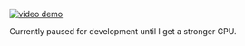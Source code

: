 [![video demo](http://img.youtube.com/vi/6H1Gbmfuy5Q/0.jpg)](http://www.youtube.com/watch?v=6H1Gbmfuy5Q "Video Title")

Currently paused for development until I get a stronger GPU.
